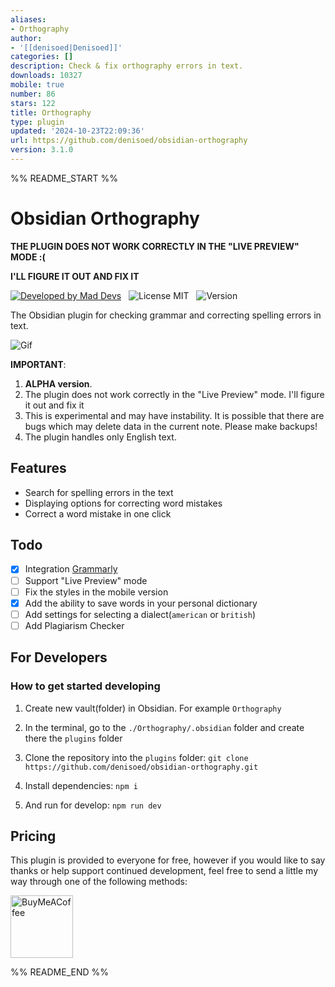 ```yaml
---
aliases:
- Orthography
author:
- '[[denisoed|Denisoed]]'
categories: []
description: Check & fix orthography errors in text.
downloads: 10327
mobile: true
number: 86
stars: 122
title: Orthography
type: plugin
updated: '2024-10-23T22:09:36'
url: https://github.com/denisoed/obsidian-orthography
version: 3.1.0
---
```


%% README_START %%

# Obsidian Orthography

**THE PLUGIN DOES NOT WORK CORRECTLY IN THE "LIVE PREVIEW" MODE :(**

**I'LL FIGURE IT OUT AND FIX IT**

[![Developed by Mad Devs](https://maddevs.io/badge-dark.svg)](https://maddevs.io/)
&nbsp;
![License MIT](https://img.shields.io/github/license/denisoed/obsidian-orthography)
&nbsp;
![Version](https://img.shields.io/github/manifest-json/v/denisoed/obsidian-orthography)
&nbsp;

The Obsidian plugin for checking grammar and correcting spelling errors in text.

![Gif](https://raw.githubusercontent.com/denisoed/obsidian-orthography/HEAD/preview.gif)

**IMPORTANT**:

1. **ALPHA version**.
2. The plugin does not work correctly in the "Live Preview" mode. I'll figure it out and fix it
3. This is experimental and may have instability. It is possible that there are bugs which may delete data in the current note. Please make backups!
4. The plugin handles only English text.

## Features

- Search for spelling errors in the text
- Displaying options for correcting word mistakes
- Correct a word mistake in one click

## Todo

- [x] Integration [Grammarly](https://www.grammarly.com)
- [ ] Support "Live Preview" mode
- [ ] Fix the styles in the mobile version
- [x] Add the ability to save words in your personal dictionary
- [ ] Add settings for selecting a dialect(`american` or `british`)
- [ ] Add Plagiarism Checker

## For Developers

### How to get started developing

1. Create new vault(folder) in Obsidian. For example `Orthography`

2. In the terminal, go to the `./Orthography/.obsidian` folder and create there the `plugins` folder

3. Clone the repository into the `plugins` folder: `git clone https://github.com/denisoed/obsidian-orthography.git`

4. Install dependencies: `npm i`

5. And run for develop: `npm run dev`

## Pricing

This plugin is provided to everyone for free, however if you would like to
say thanks or help support continued development, feel free to send a little
my way through one of the following methods:

[<img src="https://cdn.buymeacoffee.com/buttons/v2/default-yellow.png" alt="BuyMeACoffee" width="100">](https://www.buymeacoffee.com/denisoed)


%% README_END %%